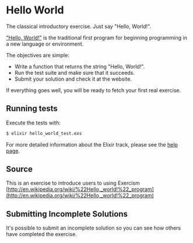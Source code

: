 # Hello World

The classical introductory exercise. Just say "Hello, World!".

["Hello, World!"](http://en.wikipedia.org/wiki/%22Hello,_world!%22_program) is
the traditional first program for beginning programming in a new language
or environment.

The objectives are simple:

- Write a function that returns the string "Hello, World!".
- Run the test suite and make sure that it succeeds.
- Submit your solution and check it at the website.

If everything goes well, you will be ready to fetch your first real exercise.

## Running tests

Execute the tests with:

```bash
$ elixir hello_world_test.exs
```

For more detailed information about the Elixir track, please
see the [help page](http://exercism.io/languages/elixir).

## Source

This is an exercise to introduce users to using Exercism [http://en.wikipedia.org/wiki/%22Hello,_world!%22_program](http://en.wikipedia.org/wiki/%22Hello,_world!%22_program)

## Submitting Incomplete Solutions
It's possible to submit an incomplete solution so you can see how others have completed the exercise.
